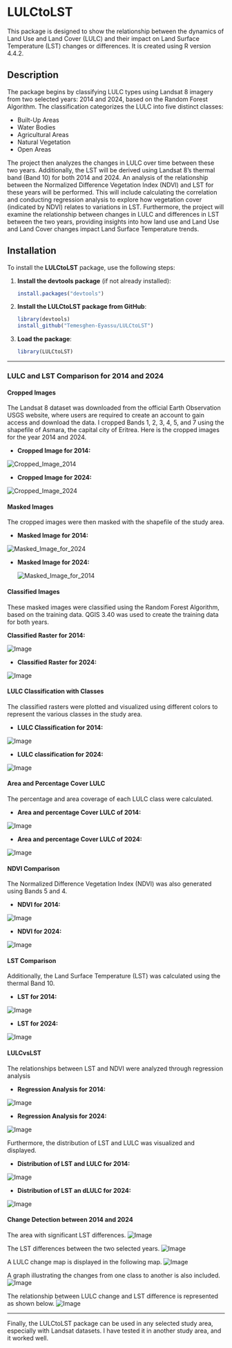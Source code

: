 

# LULCtoLST

This package is designed to show the relationship between the dynamics of Land Use and Land Cover (LULC) and their impact on Land Surface Temperature (LST) changes or differences. It is created using R version 4.4.2.

## Description

The package begins by classifying LULC types using Landsat 8 imagery from two selected years: 2014 and 2024, based on the Random Forest Algorithm. The classification categorizes the LULC into five distinct classes:
- Built-Up Areas
- Water Bodies
- Agricultural Areas
- Natural Vegetation
- Open Areas

The project then analyzes the changes in LULC over time between these two years. Additionally, the LST will be derived using Landsat 8’s thermal band (Band 10) for both 2014 and 2024. An analysis of the relationship between the Normalized Difference Vegetation Index (NDVI) and LST for these years will be performed. This will include calculating the correlation and conducting regression analysis to explore how vegetation cover (indicated by NDVI) relates to variations in LST. Furthermore, the project will examine the relationship between changes in LULC and differences in LST between the two years, providing insights into how land use and Land Use and Land Cover changes impact Land Surface Temperature trends.

## Installation

To install the **LULCtoLST** package, use the following steps:

1. **Install the devtools package** (if not already installed):

    ```r
    install.packages("devtools")
    ```

2. **Install the LULCtoLST package from GitHub**:

    ```r
    library(devtools)
    install_github("Temesghen-Eyassu/LULCtoLST")
    ```

3. **Load the package**:

    ```r
    library(LULCtoLST)
    ```

---

### **LULC and LST Comparison for 2014 and 2024**

#### Cropped Images
The Landsat 8 dataset was downloaded from the official Earth Observation USGS website, where users are required to create an account to gain access and download the data. I cropped Bands 1, 2, 3, 4, 5, and 7 using the shapefile of Asmara, the capital city of Eritrea. Here is the cropped images for the year 2014 and 2024.
- **Cropped Image for 2014:**
  
 ![Cropped_Image_2014](https://github.com/user-attachments/assets/45113c28-6d9a-4e72-81e2-30128a165375)

- **Cropped Image for 2024:**
  
![Cropped_Image_2024](https://github.com/user-attachments/assets/8fbb8710-94c8-4b82-9231-df73d7a3b62b)
#### Masked Images
The cropped images were then masked with the shapefile of the study area. 

- **Masked Image for 2014:**
  
 ![Masked_Image_for_2024](https://github.com/user-attachments/assets/183ae5c9-b7ed-4285-a0e2-fd3c3796b933)

- **Masked Image for 2024:**
  
   ![Masked_Image_for_2014](https://github.com/user-attachments/assets/52a8f774-f635-4020-b9d6-9baf5e57d5b8)


#### Classified Images
These masked images were classified using the Random Forest Algorithm, based on the training data. QGIS 3.40 was used to create the training data for both years.

 **Classified Raster for 2014:**
  
 ![Image](https://github.com/user-attachments/assets/68161fb1-5afa-4c9e-a927-1db96a3b4bf4)

- **Classified Raster for 2024:**
  
 ![Image](https://github.com/user-attachments/assets/b5d5bb63-3bf0-41c0-bb85-36fcc39cc196)

#### LULC Classification with Classes
The classified rasters were plotted and visualized using different colors to represent the various classes in the study area.
- **LULC Classification for 2014:**
  
 ![Image](https://github.com/user-attachments/assets/812277a4-8a2b-4509-9b93-19c3d0bc8e7f)
- **LULC classification for 2024:**
  
 ![Image](https://github.com/user-attachments/assets/23385194-272c-4878-89c2-4e1c202bd2b5)

#### Area and Percentage Cover LULC
The percentage and area coverage of each LULC class were calculated. 
- **Area and percentage Cover LULC of 2014:**
  
![Image](https://github.com/user-attachments/assets/f9c19684-7b76-40aa-b5be-bd29413b1192)

- **Area and percentage Cover LULC of 2024:**
  
![Image](https://github.com/user-attachments/assets/a126bf4a-1d4e-4240-b283-152b71f9b08a)

#### NDVI Comparison
The Normalized Difference Vegetation Index (NDVI) was also generated using Bands 5 and 4.
- **NDVI for 2014:**
  
 ![Image](https://github.com/user-attachments/assets/9aabbe6a-9fb7-4d34-b5fe-b8fe7a90a45e)
- **NDVI for 2024:**
  
 ![Image](https://github.com/user-attachments/assets/04371d1d-221b-4f86-a7d2-e11d67135c06)

#### LST Comparison
Additionally, the Land Surface Temperature (LST) was calculated using the thermal Band 10.
- **LST for 2014:**
  
 ![Image](https://github.com/user-attachments/assets/1695eb64-32b1-413e-b28b-3faa268ca66d)
- **LST for 2024:**
  
 ![Image](https://github.com/user-attachments/assets/43496100-cb21-4a07-935f-6901076c409e)


#### LULCvsLST
The relationships between LST and NDVI were analyzed through regression analysis
- **Regression Analysis for 2014:**
  
 ![Image](https://github.com/user-attachments/assets/d68dc76e-2183-400b-9e1c-2aef7211b421)
- **Regression Analysis for 2024:**
  
 ![Image](https://github.com/user-attachments/assets/0b46cbd4-79c2-4bea-a7ad-1ba399496c46)

Furthermore, the distribution of LST and LULC was visualized and displayed.
- **Distribution of LST and LULC for 2014:**
  
![Image](https://github.com/user-attachments/assets/49f2c77c-0666-4bb9-9426-69f23a1b6422)
- **Distribution of LST an dLULC for 2024:**
  
![Image](https://github.com/user-attachments/assets/82d3fb25-f048-495b-b3b9-c8b1809f3bff)


#### Change Detection between 2014 and 2024
The area with significant LST differences.
![Image](https://github.com/user-attachments/assets/3cd3f45e-048f-4083-be9c-82e6a1e02791)

The LST differences between the two selected years.
![Image](https://github.com/user-attachments/assets/cdfa5849-b50a-41f1-a52a-823287ec1321)

A LULC change map is displayed in the following map.
![Image](https://github.com/user-attachments/assets/e8a9b50c-abf5-4ae8-aa9a-54e39c234d3d)

A graph illustrating the changes from one class to another is also included.
![Image](https://github.com/user-attachments/assets/13039c5e-0dd1-4d0e-8bf8-918aff5a1c5f)

The relationship between LULC change and LST difference is represented as shown below.
![Image](https://github.com/user-attachments/assets/d581a91a-40a8-476c-8392-4ff2ae99dc0c)

---

Finally, the LULCtoLST package can be used in any selected study area, especially with Landsat datasets. I have tested it in another study area, and it worked well.




